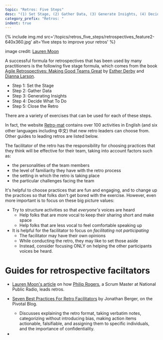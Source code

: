 ```yaml
---
topic: "Retros: Five Steps"
desc: "(1) Set Stage, (2) Gather Data, (3) Generate Insights, (4) Decide What To Do, (5) Close Retro"
category_prefix: "Retros: "
indent: true
---
```


{% include img.md 
  src='/topics/retros_five_steps/retrospectives_feature2-640x360.jpg' 
  alt='five steps to improve your retros' %}
  
image credit: [Lauren Moon](https://blog.trello.com/the-5-steps-to-better-team-retrospectives)

A successful formula for retrospectives that has been used by many practitioners is 
the following five stage formula, which comes from the book 
[Agile Retrospectives: Making Good Teams Great](http://www.estherderby.com/books) by [Esther Derby](http://www.estherderby.com/) and 
[Dianna Larson](https://www.futureworksconsulting.com/about/diana-larsen).

* Step 1: Set the Stage
* Step 2: Gather Data
* Step 3: Generating Insights
* Step 4: Decide What To Do
* Step 5: Close the Retro

There are a variety of exercises that can be used for each of these steps.  

In fact, the website [Retro-mat](https://retromat.org/en/) contains over 100 activities in English (and six 
other languages including 中文) that new retro leaders can choose from.  Other guides to leading retros are 
listed below.

The facilitator of the retro has the responsibility for
choosing practices that they think will be effective for their team, taking into account factors
such as:
* the personalities of the team members
* the level of familiarity they have with the retro process
* the setting in which the retro is taking place
* the particular challenges facing the team

It's helpful to choose practices that are fun and engaging, and to change up the practices so that 
folks don't get bored with the exercise.  However, even more important is to focus on these big picture 
values:

* Try to structure activities so that *everyone's* voices are heard
   * Help folks that are more vocal to keep their sharing short and make space
   * Help folks that are less vocal to feel comfortable speaking up
* It is helpful for the facilitator to focus on *facilitating* not *participating*
   * The facilitator may have their own opinions
   * While conducting the retro, they may like to set those aside
   * Instead, consider focusing ONLY on helping the other participants voices be heard.

# Guides for retrospective faciltators

* [Lauren Moon's article](https://blog.trello.com/the-5-steps-to-better-team-retrospectives) on how [Philip Rogers](https://twitter.com/g_philip), a Scrum Master at National Public Radio, leads retros.
* [Seven Best Practices For Retro Facilitators](https://content.pivotal.io/blog/7-best-practices-for-facilitating-agile-retrospectives) by Jonathan Berger, on the Pivotal Blog.
   * Discusses explaining the retro format, taking verbatim notes, categorizing without introducing bias, making action items actionable, falsifiable, and assigning them to specific individuals, and the importance of confidentiality.

* 

